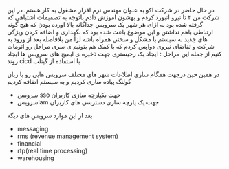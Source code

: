 در حال حاضر در شرکت اکو به عنوان مهندس نرم افزار مشغول به کار هستم.
در این شرکت من ۴ تا نیرو انبورد کردم و بهشون اموزش دادم
باتوجه به تصمیمات اشتباهی که گرفته شده بود به ازای هر شهر یک سرویس جداگانه بالا اورده بودن که هیچ گونه ارتباطی باهم نداشتن و این موضوع باعث شده بود که نگهداری و اضافه کردن ویژگی های جدید به سیستم با مشکل و سختی همراه باشه
لزا من بلافاصله بعد از ورود به شرکت و تقاضای نیروی دواپس کردم که با کمک هم بتونیم ی سری مراحل رو اتومات کنیم 
از جمله این مراحل :
ایجاد یک رجیستری جهت ذخیره ی ایمیج های سرویس ها
ایجاد روند cicd با استفاده از گیتلب

در همین حین درجهت همگام سازی اطلاعات شهر های مختلف سرویس هایی رو با زبان گولنگ پیاده سازی کردیم و به سیستم اضافه کردیم
- سرویس sso جهت یکپارچه سازی کاربران
- سرویسIam جهت یک پارچه سازی دسترسی های کاربران

بعد از این موارد سرویس های دیگه 
- messaging
- rms (revenue management system)
- financial
- rtp(real time processing)
- warehousing